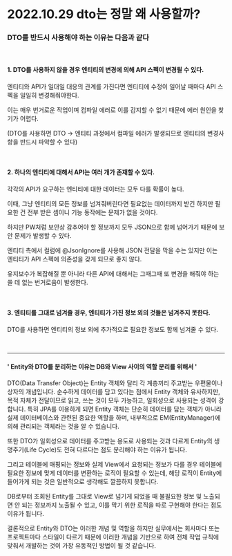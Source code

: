 # 2022.10.29 dto는 정말 왜 사용할까?

### DTO를 반드시 사용해야 하는 이유는 다음과 같다
 
<br/> 

#### 1. DTO를 사용하지 않을 경우 엔티티의 변경에 의해 API 스펙이 변경될 수 있다. 

엔티티와 API가 일대일 대응의 관계를 가진다면 엔티티에 수정이 일어날 때마다 API 스펙을 일일히 변경해줘야한다.

이는 매우 번거로운 작업이며 컴파일 에러로 이를 감지할 수 없기 때문에 에러 원인을 찾기가 어렵다.

(DTO를 사용하면 DTO -> 엔티티 과정에서 컴파일 에러가 발생되므로 엔티티의 변경사항을 반드시 파악할 수 있다)

<br/> 

#### 2. 하나의 엔티티에 대해서 API는 여러 개가 존재할 수 있다.

각각의 API가 요구하는 엔티티에 대한 데이터는 모두 다를 확률이 높다.

이때, 그냥 엔티티의 모든 정보를 넘겨줘버린다면 필요없는 데이터까지 받긴 하지만 필요한 건 전부 받은 셈이니 기능 동작에는 문제가 없을 것이다.

하지만 PW처럼 보안상 감추어야 할 정보까지 모두 JSON으로 함께 넘어가기 때문에 보안 문제가 발생할 수 있다.

엔티티 측에서 컬럼에 @JsonIgnore를 사용해 JSON 전달을 막을 수는 있지만 이는 엔티티가 API 스펙에 의존성을 갖게 되므로 좋지 않다.

유지보수가 복잡해질 뿐 아니라 다른 API에 대해서는 그때그때 또 변경을 해줘야 하는 쓸 데 없는 번거로움이 발생한다.

<br/> 
 
#### 3. 엔티티를 그대로 넘겨줄 경우, 엔티티가 가진 정보 외의 것들은 넘겨주지 못한다.

DTO를 사용하면 엔티티의 정보 외에 추가적으로 필요한 정보도 함께 넘겨줄 수 있다.

<br/> 

---

#### **' Entity와 DTO를 분리하는 이유는 DB와 View 사이의 역할 분리를 위해서 '**

DTO(Data Transfer Object)는 Entity 객체와 달리 각 계층끼리 주고받는 우편물이나 상자의 개념입니다. 
순수하게 데이터를 담고 있다는 점에서 Entity 객체와 유사하지만, 목적 자체가 전달이므로 읽고, 쓰는 것이 모두 가능하고, 일회성으로 사용되는 성격이 강합니다.
특히 JPA를 이용하게 되면 Entity 객체는 단순히 데이터를 담는 객체가 아니라 실제 데이터베이스와 관련된 중요한 역할을 하며, 
내부적으로 EM(EntityManager)에 의해 관리되는 객체라는 것을 알 수 있습니다.

또한 DTO가 일회성으로 데이터를 주고받는 용도로 사용되는 것과 다르게 Entity의 생명주기(Life Cycle)도 전혀 다르다는 점도 분리해야 하는 이유가 됩니다.

그리고 테이블에 매핑되는 정보와 실제 View에서 요청되는 정보가 다를 경우 테이블에 필요한 정보에 맞게 데이터를 변환하는 로직이 필요할 수 있는데, 
해당 로직이 Entity에 들어가게 되는 것은 일반적으로 생각해도 깔끔하지 못합니다.

DB로부터 조회된 Entity를 그대로 View로 넘기게 되었을 때 불필요한 정보 및 노출되면 안 되는 정보까지 노출될 수 있고, 
이를 막기 위한 로직을 따로 구현해야 한다는 점도 이유가 됩니다.

결론적으로 Entity와 DTO는 이러한 개념 및 역할을 하지만 실무에서는 회사마다 또는 프로젝트마다 스타일이 다르기 때문에 이러한 개념을 기반으로 하여 전체 작업 규칙에 맞춰서 개발하는 것이 가장 유동적인 방법이 될 것 같습니다.
